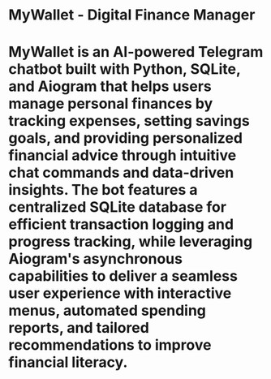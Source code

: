 # MyWallet - Digital Finance Manager
# **MyWallet** is an AI-powered Telegram chatbot built with Python, SQLite, and Aiogram that helps users manage personal finances by tracking expenses, setting savings goals, and providing personalized financial advice through intuitive chat commands and data-driven insights. The bot features a centralized SQLite database for efficient transaction logging and progress tracking, while leveraging Aiogram's asynchronous capabilities to deliver a seamless user experience with interactive menus, automated spending reports, and tailored recommendations to improve financial literacy.
